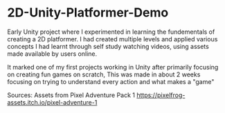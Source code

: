 # 2D-Unity-Platformer-Demo
Early Unity project where I experimented in learning the fundementals of creating a 2D platformer. I had created multiple levels and applied various concepts I had learnt through self study watching videos, using assets made available by users online. 

It marked one of my first projects working in Unity after primarily focusing on creating fun games on scratch, This was made in about 2 weeks focusing on trying to understand every action and what makes a "game"

Sources: Assets from Pixel Adventure Pack 1 https://pixelfrog-assets.itch.io/pixel-adventure-1
